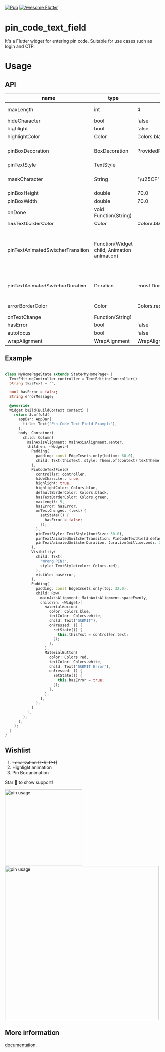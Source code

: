 [![Pub](https://img.shields.io/pub/v/pin_code_text_field.svg)](https://pub.dartlang.org/packages/pin_code_text_field)
<a href="https://stackoverflow.com/questions/tagged/flutter?sort=votes">
   <img alt="Awesome Flutter" src="https://img.shields.io/badge/Awesome-Flutter-blue.svg?longCache=true&style=flat-square" />
</a>
# pin_code_text_field

It's a Flutter widget for entering pin code. Suitable for use cases such as login and OTP.

# Usage
## API
| name | type | default | description |
| --- | --- | --- | --- |
| maxLength | int | 4 | The total length of pin number & the number of pin boxes. |
| hideCharacter | bool | false | Show or hide the pin code. |
| highlight | bool | false | highlight the focused pin box. |
| highlightColor | Color | Colors.black | Set color of the focused pin box. |
| pinBoxDecoration | BoxDecoration| ProvidedPinBoxDecoration._defaultPinBoxDecoration | Customization for the individual pin boxes. Check `ProvidedPinBoxDecoration` for possible options. |
| pinTextStyle | TextStyle | | TextStyle for styling pin characters. |
| maskCharacter | String | "\u25CF" | Special character to mask the pin code. Will only work if `hideCharacter` is set to `true`. |
| pinBoxHeight | double | 70.0 | Height of pin boxes. |
| pinBoxWidth | double | 70.0 | Width of pin boxes. |
| onDone | void Function(String) | | Callback when the max length of pin code is reached. |
| hasTextBorderColor | Color | Colors.black | Set color of pin box containing text. |
| pinTextAnimatedSwitcherTransition | Function(Widget child, Animation<double> animation) | | Animation of text appearing/disappearing, you can write your own or use a few presets: 1. PinCodeTextField.awesomeTransition 2. PinCodeTextField.defaultScalingTransition  3. PinCodeTextField.defaultRotateTransition|
| pinTextAnimatedSwitcherDuration | Duration | const Duration() | Duration of pinTextAnimatedSwitcherTransition. Check `ProvidedPinBoxTextAnimation` for possible options. |
| errorBorderColor | Color | Colors.red | Highlight all textboxes to this color if hasError is set to `true`
| onTextChange | Function(String) | | callback that returns a text on input |
| hasError | bool | false | set all border color to `errorBorderColor` |
| autofocus | bool | false | Autofocus on view entered |
| wrapAlignment | WrapAlignment | WrapAlignment.start | Alignment of the wrapped pin boxes |

## Example
```dart

class MyHomePageState extends State<MyHomePage> {
  TextEditingController controller = TextEditingController();
  String thisText = "";

  bool hasError = false;
  String errorMessage;

  @override
  Widget build(BuildContext context) {
    return Scaffold(
      appBar: AppBar(
        title: Text("Pin Code Text Field Example"),
      ),
      body: Container(
        child: Column(
          mainAxisAlignment: MainAxisAlignment.center,
          children: <Widget>[
            Padding(
              padding: const EdgeInsets.only(bottom: 60.0),
              child: Text(thisText, style: Theme.of(context).textTheme.title),
            ),
            PinCodeTextField(
              controller: controller,
              hideCharacter: true,
              highlight: true,
              highlightColor: Colors.blue,
              defaultBorderColor: Colors.black,
              hasTextBorderColor: Colors.green,
              maxLength: 5,
              hasError: hasError,
              onTextChanged: (text) {
                setState(() {
                  hasError = false;
                });
              },
              pinTextStyle: TextStyle(fontSize: 30.0),
              pinTextAnimatedSwitcherTransition: PinCodeTextField.defaultScalingTransition,
              pinTextAnimatedSwitcherDuration: Duration(milliseconds: 500),
            ),
            Visibility(
              child: Text(
                "Wrong PIN!",
                style: TextStyle(color: Colors.red),
              ),
              visible: hasError,
            ),
            Padding(
              padding: const EdgeInsets.only(top: 32.0),
              child: Row(
                mainAxisAlignment: MainAxisAlignment.spaceEvenly,
                children: <Widget>[
                  MaterialButton(
                    color: Colors.blue,
                    textColor: Colors.white,
                    child: Text("SUBMIT"),
                    onPressed: () {
                      setState(() {
                        this.thisText = controller.text;
                      });
                    },
                  ),
                  MaterialButton(
                    color: Colors.red,
                    textColor: Colors.white,
                    child: Text("SUBMIT Error"),
                    onPressed: () {
                      setState(() {
                        this.hasError = true;
                      });
                    },
                  ),
                ],
              ),
            )
          ],
        ),
      ),
    );
  }
}

```

## Wishlist
1. ~~Localization (L-R, R-L)~~
2. Highlight animation
3. Pin Box animation


Star 🌟 to show support!

<img src="https://raw.githubusercontent.com/LiewJunTung/Pin-Code-Text-Field/master/image/phoneusage.gif" alt="pin usage" width="250"/>
<img src="https://raw.githubusercontent.com/LiewJunTung/Pin-Code-Text-Field/master/image/ipad.gif" alt="pin usage" width="500"/>

## More information
[documentation](https://flutter.io/).
